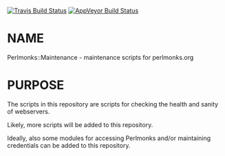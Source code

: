
[![Travis Build Status](https://travis-ci.org/Corion/Perlmonks-Maintenance.svg?branch=master)](https://travis-ci.org/Corion/Perlmonks-Maintenance)
[![AppVeyor Build Status](https://ci.appveyor.com/api/projects/status/github/Corion/Perlmonks-Maintenance?branch=master&svg=true)](https://ci.appveyor.com/project/Corion/Perlmonks-Maintenance)


# NAME

Perlmonks::Maintenance - maintenance scripts for perlmonks.org

# PURPOSE

The scripts in this repository are scripts for checking the health and sanity
of webservers.

Likely, more scripts will be added to this repository.

Ideally, also some modules for accessing Perlmonks and/or maintaining
credentials can be added to this repository.
